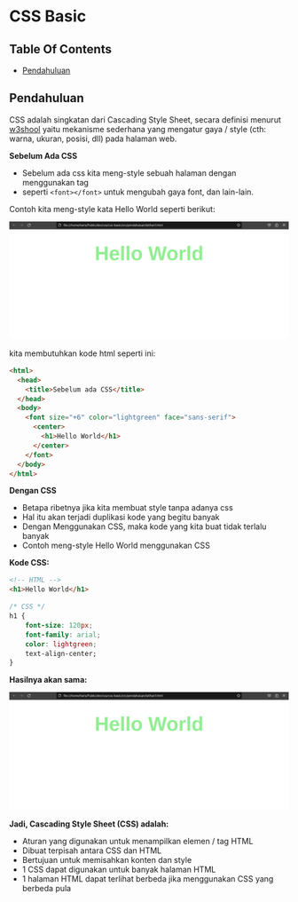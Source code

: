 # CSS Basic

## Table Of Contents

- [Pendahuluan](#pendahuluan)

## Pendahuluan

CSS adalah singkatan dari Cascading Style Sheet, secara definisi menurut [w3shool](#https://www.w3.org/style/CSS) yaitu mekanisme sederhana yang mengatur gaya / style (cth: warna, ukuran, posisi, dll) pada halaman web.

**Sebelum Ada CSS**

- Sebelum ada css kita meng-style sebuah halaman dengan menggunakan tag
- seperti `<font></font>` untuk mengubah gaya font, dan lain-lain.

Contoh kita meng-style kata Hello World seperti berikut:

![Sebelum CSS](img/pendahuluan/sebelum-css.png)

kita membutuhkan kode html seperti ini:

```html
<html>
  <head>
    <title>Sebelum ada CSS</title>
  </head>
  <body>
    <font size="+6" color="lightgreen" face="sans-serif">
      <center>
        <h1>Hello World</h1>
      </center>
    </font>
  </body>
</html>
```

**Dengan CSS**

- Betapa ribetnya jika kita membuat style tanpa adanya css
- Hal itu akan terjadi duplikasi kode yang begitu banyak
- Dengan Menggunakan CSS, maka kode yang kita buat tidak terlalu banyak
- Contoh meng-style Hello World menggunakan CSS

**Kode CSS:**

```html
<!-- HTML -->
<h1>Hello World</h1>
```

```css
/* CSS */
h1 {
    font-size: 120px;
    font-family: arial;
    color: lightgreen;
    text-align-center;
}
```

**Hasilnya akan sama:**

![Menggunakan CSS](img/pendahuluan/sebelum-css.png)

**Jadi, Cascading Style Sheet (CSS) adalah:**

- Aturan yang digunakan untuk menampilkan elemen / tag HTML
- Dibuat terpisah antara CSS dan HTML
- Bertujuan untuk memisahkan konten dan style
- 1 CSS dapat digunakan untuk banyak halaman HTML
- 1 halaman HTML dapat terlihat berbeda jika menggunakan CSS yang berbeda pula
